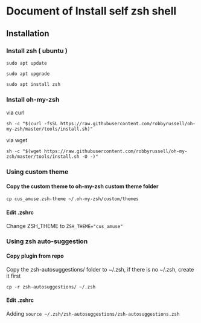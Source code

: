 # Document of Install self zsh shell
## Installation
### Install zsh ( ubuntu )

`sudo apt update`

`sudo apt upgrade`

`sudo apt install zsh`


### Install oh-my-zsh

via curl

`sh -c "$(curl -fsSL https://raw.githubusercontent.com/robbyrussell/oh-my-zsh/master/tools/install.sh)"`

via wget

`sh -c "$(wget https://raw.githubusercontent.com/robbyrussell/oh-my-zsh/master/tools/install.sh -O -)"`

### Using custom theme
#### Copy the custom theme to oh-my-zsh custom theme folder

`cp cus_amuse.zsh-theme ~/.oh-my-zsh/custom/themes`

#### Edit .zshrc
Change ZSH_THEME to `ZSH_THEME="cus_amuse"`

### Using zsh auto-suggestion
#### Copy plugin from repo
Copy the zsh-autosuggestions/ folder to ~/.zsh, if there is no ~/.zsh, create it first

`cp -r zsh-autosuggestions/ ~/.zsh`

#### Edit .zshrc
Adding `source ~/.zsh/zsh-autosuggestions/zsh-autosuggestions.zsh`
